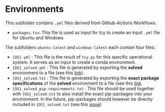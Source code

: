 # Environments

This subfolder contains `.yml` files derived from Github-Actions Workflows.

- `packages.tsv`: This file is used as input for tcy to create an input `.yml` file for Ubuntu and Windows

The subfolders `ubuntu-latest` and `windows-latest` each contain four files:

- `{OS}.yml` : This file is the result of `tcy.py` for this specific operational system. It serves as an input to create a conda environment.
- `{OS}_solved.yml` : This file is generated by exporting the **solved** environment to a file (see this [link](https://conda.io/projects/conda/en/latest/user-guide/tasks/manage-environments.html#exporting-the-environment-yml-file)).
- `{OS}_solved.txt` : This file is generated by exporting the **exact package specifications** of the **solved** environment to a file (see this [link](https://conda.io/projects/conda/en/latest/user-guide/tasks/manage-environments.html#building-identical-conda-environments).
- `{OS}_solved_pip-requirements.txt` : This file should be used together with `{OS}_solved.txt` to also install the exact pip-packages into your environment. In the future, pip-packages should however be directly included in `{OS}_solved.txt` (see this [issue](https://github.com/conda/conda/issues/8372))
